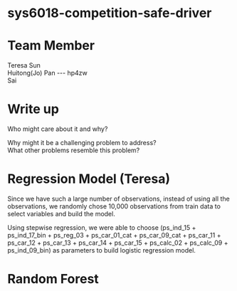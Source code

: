 # sys6018-competition-safe-driver

# Team Member
Teresa Sun  
Huitong(Jo) Pan   --- hp4zw        
Sai  

# Write up
Who might care about it and why?       

Why might it be a challenging problem to address?       
What other problems resemble this problem?       

# Regression Model (Teresa)
Since we have such a large number of observations, instead of using all the observations, we randomly chose 10,000 observations from train data to select variables and build the model. 

Using stepwise regression, we were able to choose (ps_ind_15 + ps_ind_17_bin + ps_reg_03 + ps_car_01_cat + ps_car_09_cat + ps_car_11 + ps_car_12 + ps_car_13 + ps_car_14 + ps_car_15 + ps_calc_02 + ps_calc_09 + ps_ind_09_bin) as parameters to build logistic regression model.


# Random Forest
